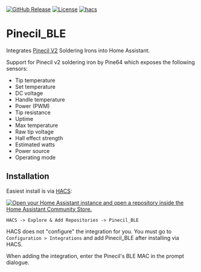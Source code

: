 
[![GitHub Release](https://img.shields.io/github/release/t3chguy/pinecil_ble.svg?style=flat-square)](https://github.com/t3chguy/pinecil_ble/releases)
[![License](https://img.shields.io/github/license/t3chguy/pinecil_ble.svg?style=flat-square)](LICENSE)
[![hacs](https://img.shields.io/badge/HACS-default-orange.svg?style=flat-square)](https://hacs.xyz)


# Pinecil_BLE
Integrates [Pinecil V2](https://pine64.com/product/pinecil-smart-mini-portable-soldering-iron/) Soldering Irons into Home Assistant.

Support for Pinecil v2 soldering iron by Pine64 which exposes the following sensors:
  - Tip temperature
  - Set temperature
  - DC voltage
  - Handle temperature
  - Power (PWM)
  - Tip resistance
  - Uptime
  - Max temperature
  - Raw tip voltage
  - Hall effect strength
  - Estimated watts
  - Power source
  - Operating mode

## Installation

Easiest install is via [HACS](https://hacs.xyz/):

[![Open your Home Assistant instance and open a repository inside the Home Assistant Community Store.](https://my.home-assistant.io/badges/hacs_repository.svg)](https://my.home-assistant.io/redirect/hacs_repository/?owner=t3chguy&repository=pinecil_ble&category=integration)

`HACS -> Explore & Add Repositories -> Pinecil_BLE`

HACS does not "configure" the integration for you. You must go to `Configuration > Integrations` and add Pinecil_BLE after installing via HACS.

When adding the integration, enter the Pinecil's BLE MAC in the prompt dialogue.
